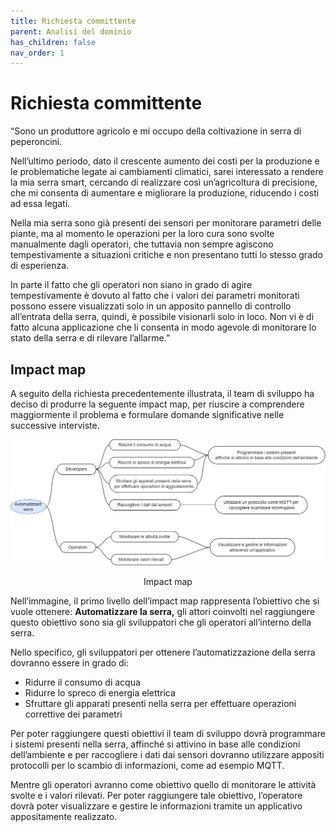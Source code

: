 ```yaml
---
title: Richiesta committente
parent: Analisi del dominio
has_children: false
nav_order: 1
---
```


# Richiesta committente

“Sono un produttore agricolo e mi occupo della coltivazione in serra di peperoncini.

Nell’ultimo periodo, dato il crescente aumento dei costi per la produzione e le problematiche legate ai cambiamenti climatici, sarei interessato a rendere la mia serra smart, cercando di realizzare così un’agricoltura di precisione, che mi consenta di aumentare e migliorare la produzione, riducendo i costi ad essa legati.

Nella mia serra sono già presenti dei sensori per monitorare parametri delle piante, ma al momento le operazioni per la loro cura sono svolte manualmente dagli operatori, che tuttavia non sempre agiscono tempestivamente a situazioni critiche e non presentano tutti lo stesso grado di esperienza.

In parte il fatto che gli operatori non siano in grado di agire tempestivamente è dovuto al fatto che i valori dei parametri monitorati possono essere visualizzati solo in un apposito pannello di controllo all’entrata della serra, quindi, è possibile visionarli solo in loco. Non vi è di fatto alcuna applicazione che li consenta in modo agevole di monitorare lo stato della serra e di rilevare l’allarme.”

## Impact map

A seguito della richiesta precedentemente illustrata, il team di sviluppo ha deciso di produrre la seguente impact map, per riuscire a comprendere maggiormente il problema e formulare domande significative nelle successive interviste.

![Impact map](img/impact-map.png)
<p align="center">Impact map</p>

Nell’immagine, il primo livello dell’impact map rappresenta l’obiettivo che si vuole ottenere: **Automatizzare la serra,** gli attori coinvolti nel raggiungere questo obiettivo sono sia gli sviluppatori che gli operatori all’interno della serra. 

Nello specifico, gli sviluppatori per ottenere l’automatizzazione della serra dovranno essere in grado di:

- Ridurre il consumo di acqua
- Ridurre lo spreco di energia elettrica
- Sfruttare gli apparati presenti nella serra per effettuare operazioni correttive dei parametri

Per poter raggiungere questi obiettivi il team di sviluppo dovrà programmare i sistemi presenti nella serra, affinché si attivino in base alle condizioni dell’ambiente e per raccogliere i dati dai sensori dovranno utilizzare appositi protocolli per lo scambio di informazioni, come ad esempio MQTT.

Mentre gli operatori avranno come obiettivo quello di monitorare le attività svolte e i valori rilevati. Per poter raggiungere tale obiettivo, l’operatore dovrà poter visualizzare e gestire le informazioni tramite un applicativo appositamente realizzato.